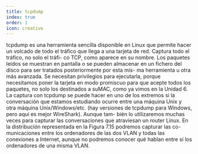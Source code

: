 ```yaml
---
title: tcpdump
index: true
order: 1
icon: creative
---
```

 

tcpdump es una herramienta sencilla disponible en Linux que permite hacer un volcado
de todo el tráfico que llega a una tarjeta de red. Captura todo el tráfico, no solo el tráfi-
co TCP, como aparece en su nombre. Los paquetes leídos se muestran en pantalla o se
pueden almacenar en un fichero del disco para ser tratados posteriormente por esta mis-
ma herramienta u otra más avanzada. Se necesitan privilegios para ejecutarla, porque
necesitamos poner la tarjeta en modo promiscuo para que acepte todos los paquetes,
no solo los destinados a suMAC, como ya vimos en la Unidad 6.
La captura con tcpdump se puede hacer en uno de los extremos si la conversación que
estamos estudiando ocurre entre una máquina Unix y otra máquina Unix/Windows/etc.
(hay versiones de tcpdump para Windows, pero aquí es mejor WireShark). Aunque tam-
bién lo utilizaremos muchas veces para capturar las conversaciones que atraviesan un
router Linux. En la distribución representada en la Figura 7.15 podremos capturar las co-
municaciones entre los ordenadores de las dos VLAN y todas las conexiones a Internet,
aunque no podremos conocer qué hablan entre sí los ordenadores de una misma VLAN.